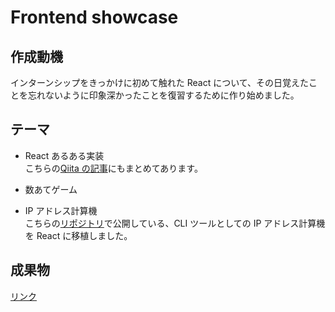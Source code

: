# Frontend showcase

## 作成動機

インターンシップをきっかけに初めて触れた React について、その日覚えたことを忘れないように印象深かったことを復習するために作り始めました。

## テーマ

- React あるある実装  
  こちらの[Qiita の記事](https://qiita.com/na2na/items/6705a12c334518dd6169)にもまとめてあります。

- 数あてゲーム

- IP アドレス計算機  
  こちらの[リポジトリ](https://github.com/na2na-p/calc-ip-address)で公開している、CLI ツールとしての IP アドレス計算機を React に移植しました。

## 成果物

[リンク](https://showcase.na2na.dev)
